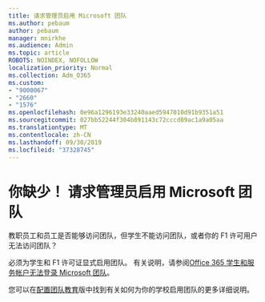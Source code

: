 ```yaml
---
title: 请求管理员启用 Microsoft 团队
ms.author: pebaum
author: pebaum
manager: mnirkhe
ms.audience: Admin
ms.topic: article
ROBOTS: NOINDEX, NOFOLLOW
localization_priority: Normal
ms.collection: Adm_O365
ms.custom:
- "9000067"
- "2660"
- "1576"
ms.openlocfilehash: 0e96a1296193e33240aaed5947010d91b9351a51
ms.sourcegitcommit: 027bb52244f304b891143c72cccd89ac1a9a05aa
ms.translationtype: MT
ms.contentlocale: zh-CN
ms.lasthandoff: 09/30/2019
ms.locfileid: "37328745"
---
```

# <a name="youre-missing-out-ask-your-admin-to-enable-microsoft-teams"></a>你缺少！ 请求管理员启用 Microsoft 团队

教职员工和员工是否能够访问团队，但学生不能访问团队，或者你的 F1 许可用户无法访问团队？

必须为学生和 F1 许可证显式启用团队。 有关说明，请参阅[Office 365 学生和服务帐户无法登录 Microsoft 团队](https://docs.microsoft.com/microsoftteams/troubleshoot/teams-sign-in/office-365-accounts-cannot-sign-in)。 

您可以在[配置团队教育](https://docs.microsoft.com/microsoft-365/education/deploy/set-up-teams-for-education)版中找到有关如何为你的学校启用团队的更多详细说明。 